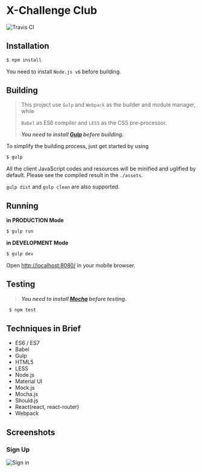 # X-Challenge Club
![Travis CI](https://api.travis-ci.org/MagicCube/x-challenge-club.svg)


## Installation
```sh
$ npm install
```

You need to install `Node.js v6` before building.



## Building
> This project use `Gulp` and `Webpack` as the builder and module manager, while
>
> `Babel` as ES6 compiler and `LESS` as the CSS pre-processor.
>
> ***You need to install [Gulp](http://gulpjs.com/) before building.***

To simplify the building process, just get started by using
```sh
$ gulp
```
All the client JavaScript codes and resources will be minified and uglified
by default. Please see the compiled result in the `./assets`.

`gulp dist` and `gulp clean` are also supported.



## Running

**in PRODUCTION Mode**

```sh
$ gulp run
```

**in DEVELOPMENT Mode**

```sh
$ gulp dev
```
 Open [http://localhost:8080/](http://localhost:8080/) in your mobile browser.



 ## Testing
> ***You need to install [Mocha](https://mochajs.org/) before testing.***
```sh
 $ npm test
```




## Techniques in Brief
* ES6 / ES7
* Babel
* Gulp
* HTML5
* LESS
* Node.js
* Material UI
* Mock.js
* Mocha.js
* Should.js
* React(react, react-router)
* Webpack


## Screenshots
### Sign Up
![Sign in](https://cloud.githubusercontent.com/assets/1003147/17457855/ff23b972-5c35-11e6-9aee-80e5d9389760.png)
